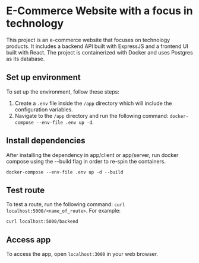 E-Commerce Website with a focus in technology
=============================================

This project is an e-commerce website that focuses on technology products. It includes a backend API built with ExpressJS and a frontend UI built with React. The project is containerized with Docker and uses Postgres as its database.

Set up environment
------------------

To set up the environment, follow these steps:

1.  Create a `.env` file inside the `/app` directory which will include the configuration variables.
2.  Navigate to the `/app` directory and run the following command: `docker-compose --env-file .env up -d`.

Install dependencies
------------------
After installing the dependency in app/client or app/server, run docker compose 
using the --build flag in order to re-spin the containers.

`docker-compose --env-file .env up -d --build`

Test route
----------

To test a route, run the following command: `curl localhost:5000/<name_of_route>`. For example:

`curl localhost:5000/backend`

Access app
----------

To access the app, open `localhost:3000` in your web browser.